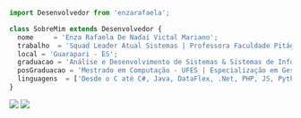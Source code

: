 ```js
import Desenvolvedor from 'enzarafaela';

class SobreMim extends Desenvolvedor {
  nome     = 'Enza Rafaela De Nadai Victal Mariano';
  trabalho  = 'Squad Leader Atual Sistemas | Professora Faculdade Pitágoras';
  local = 'Guarapari - ES';
  graduacao = 'Análise e Desenvolvimento de Sistemas & Sistemas de Informação - UNESC';
  posGraduacao = 'Mestrado em Computação - UFES | Especialização em Gestão de Projetos - Estácio';
  linguagens  = ['Desde o C até C#, Java, DataFlex, .Net, PHP, JS, Python...']
}
```

<p align="left">
  <a href="mailto:rafaeladenadai@gmail.com" alt="Gmail">
  <img src="https://img.shields.io/badge/-Gmail-FF0000?style=flat-square&labelColor=FF0000&logo=gmail&logoColor=white&link=mailto:rafaeladenadai@gmail.com" /></a>

  <a href="https://www.linkedin.com/in/enzarafaela" alt="Linkedin">
  <img src="https://img.shields.io/badge/-Linkedin-0e76a8?style=flat-square&logo=Linkedin&logoColor=white&link=https://www.linkedin.com/in/enzarafaela/" /></a>
</p>  

